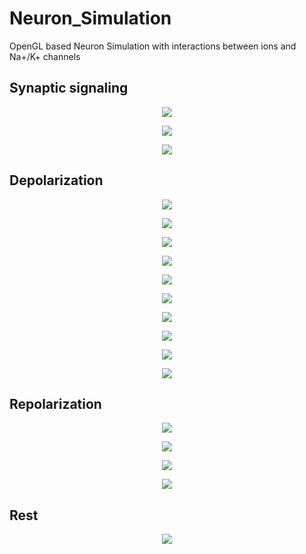 # Neuron_Simulation
OpenGL based Neuron Simulation with interactions between ions and Na+/K+ channels

## Synaptic signaling

<html>
<body>
    <div style="text-align: center;">
        <p><img src="demo/synapse2.png"></p>
        <p><img src="demo/synapse3.png"></p>
        <p><img src="demo/synapse4.png"></p>
    </div>
</body>
</html>

## Depolarization

<html>
<body>
    <div style="text-align: center;">
        <p><img src="demo/potential1.png"></p>
        <p><img src="demo/potential2.png"></p>
        <p><img src="demo/potential3.png"></p>
        <p><img src="demo/potential4.png"></p>
        <p><img src="demo/potential5.png"></p>
        <p><img src="demo/potential6.png"></p>
        <p><img src="demo/potential7.png"></p>
        <p><img src="demo/potential8.png"></p>
        <p><img src="demo/potential9.png"></p>
        <p><img src="demo/potential10.png"></p>
    </div>
</body>
</html>

## Repolarization

<html>
<body>
    <div style="text-align: center;">
        <p><img src="demo/back1.png"></p>
        <p><img src="demo/back2.png"></p>
        <p><img src="demo/back3.png"></p>
        <p><img src="demo/back4.png"></p>
    </div>
</body>
</html>

## Rest

<html>
<body>
    <div style="text-align: center;">
        <p><img src="demo/fin.png"></p>
    </div>
</body>
</html>
